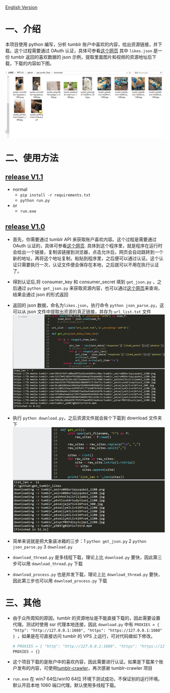 [English Version](README_en.md)

# 一、介绍

本项目使用 python 编写，分析 tumblr 账户中喜欢的内容，给出资源链接，并下载。这个过程需要通过 OAuth 认证，具体可参看[这个网页](https://www.tumblr.com/docs/en/api/v2#auth)
其中 `likes.json` 是一份 tumblr 返回的喜欢数据的 json 示例，提取里面图片和视频的资源地址后下载，下载的内容如下图。

![](img/download_file.png)

# 二、使用方法

## [release V1.1](https://github.com/cyang812/get_tumblr_likes/releases/tag/V1.1)
- normal
	- `pip install -r requirements.txt`
	- `python run.py`	
- or
	- `run.exe`


## [release V1.0](https://github.com/cyang812/get_tumblr_likes/releases/tag/V1.0)
- 首先，你需要通过 tumblr API 来获取账户喜欢内容。这个过程是需要通过 OAuth 认证的，具体可参看[这个网页](https://www.tumblr.com/docs/en/api/v2#auth). 具体到这个程序里，就是程序在运行时会给出一个链接，复制该链接到浏览器，点击允许后，网页会自动跳转到一个新的地址，再将这个地址复制，粘贴到程序里，之后便可以通过认证。这个认证只需要执行一次，认证文件便会保存在本地，之后就可以不用在执行认证了。

- 得到认证后,将 consumer_key 和 consumer_secret 填到 `get_json.py` ，之后通过 `python get_json.py` 来获取资源内容，也可以通过[这个网页](https://api.tumblr.com/console/calls/user/likes#)来查询，结果会通过 json 的形式返回

- 返回的 json 数据，命名为`likes.json`，执行命令 `python json_parse.py`，这可以从 json 文件中提取出资源的真正链接，并存为 `url_list.txt` 文件
  ![](img/json_parse.png)

- 执行 `python download.py`，之后资源文件就会挨个下载到 download 文件夹下
  ![](img/downloading.png)

- 简单来说就是把大象装冰箱的三步：1 `python get_json.py` 2 `python json_parse.py` 3 `download.py`

- `download_thread.py` 是多线程下载，理论上比 `download.py` 要快，因此第三步可以用 `download_thread.py` 下载

- `download_process.py` 也是并发下载，理论上比 `download_thread.py` 要快，因此第三步也可以用 `download_process.py` 下载

# 三、其他

- 由于众所周知的原因，tumblr 的资源地址是不能直接下载的，因此需要设置代理。测试时使用 ssr 代理本地连接，因此 `download.py` 中有 `PROXIES = { "http": "http://127.0.0.1:1080", "https": "https://127.0.0.1:1080" } `，如果是在可直接访问 tumblr 的 VPS 上运行，可对代码做如下修改。
    ```python
    # PROXIES = { "http": "http://127.0.0.1:1080", "https": "https://127.0.0.1:1080" } 
	PROXIES = {}
    ```

- 这个项目下载的是账户中的喜欢内容，因此需要进行认证。如果是下载某个账户发布的内容，可使用[tumblr-crawler](https://github.com/dixudx/tumblr-crawler)，再次感谢 tumblr-crawler 项目

- `run.exe` 在 win7 64位/win10 64位 环境下测试成功，不保证别的运行环境。默认开启本地 1080 端口代理。默认使用多线程下载。